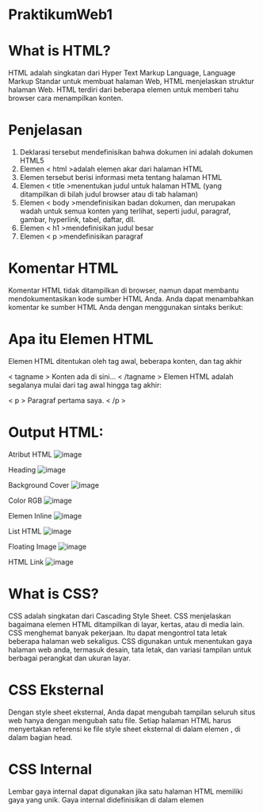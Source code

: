 # PraktikumWeb1
# What is HTML?
HTML adalah singkatan dari Hyper Text Markup Language, Language Markup Standar untuk membuat halaman Web, HTML menjelaskan struktur halaman Web. HTML terdiri dari beberapa elemen
untuk memberi tahu browser cara menampilkan konten.

# Penjelasan
1. Deklarasi tersebut <!DOCTYPE html>mendefinisikan bahwa dokumen ini adalah dokumen HTML5
2. Elemen < html >adalah elemen akar dari halaman HTML
3. Elemen tersebut <head>berisi informasi meta tentang halaman HTML
4. Elemen < title >menentukan judul untuk halaman HTML (yang ditampilkan di bilah judul browser atau di tab halaman)
5. Elemen < body >mendefinisikan badan dokumen, dan merupakan wadah untuk semua konten yang terlihat, seperti judul, paragraf, gambar, hyperlink, tabel, daftar, dll.
6. Elemen < h1 >mendefinisikan judul besar
7. Elemen < p >mendefinisikan paragraf

# Komentar HTML
Komentar HTML tidak ditampilkan di browser, namun dapat membantu mendokumentasikan kode sumber HTML Anda. 
Anda dapat menambahkan komentar ke sumber HTML Anda dengan menggunakan sintaks berikut:
<!-- Write your comments here -->

# Apa itu Elemen HTML
Elemen HTML ditentukan oleh tag awal, beberapa konten, dan tag akhir

< tagname > Konten ada di sini... < /tagname >
Elemen HTML adalah segalanya mulai dari tag awal hingga tag akhir:

< p > Paragraf pertama saya. < /p >

# Output HTML:

Atribut HTML
![image](https://github.com/AmandaNurAtika/PraktikumWeb1/assets/167959737/d206e821-aed5-4002-b547-9cbb159f4d8b)

Heading
![image](https://github.com/AmandaNurAtika/PraktikumWeb1/assets/167959737/d283aa3a-1002-42ea-b4bc-a8a9151f20c4)

Background Cover
![image](https://github.com/AmandaNurAtika/PraktikumWeb1/assets/167959737/1c80ebbb-8cc6-4c92-a208-98448e82f50f)

Color RGB
![image](https://github.com/AmandaNurAtika/PraktikumWeb1/assets/167959737/22160193-1809-46fc-826d-dee883eeb5e7)

Elemen Inline
![image](https://github.com/AmandaNurAtika/PraktikumWeb1/assets/167959737/4a7f52c5-76c7-4401-af1c-c382bab4084c)

List HTML
![image](https://github.com/AmandaNurAtika/PraktikumWeb1/assets/167959737/7bf924c7-ecd6-436d-90d9-90279b05a428)

Floating Image
![image](https://github.com/AmandaNurAtika/PraktikumWeb1/assets/167959737/adb1e080-615a-42ce-a151-11623668eb1c)

HTML Link
![image](https://github.com/AmandaNurAtika/PraktikumWeb1/assets/167959737/5f488474-9a80-4bae-acf4-e591e8db10db)


# What is CSS?
CSS adalah singkatan dari Cascading Style Sheet. CSS menjelaskan bagaimana elemen HTML ditampilkan di layar, kertas, atau di media lain.
CSS menghemat banyak pekerjaan. Itu dapat mengontrol tata letak beberapa halaman web sekaligus. CSS digunakan untuk menentukan gaya halaman web anda, termasuk desain, tata letak, dan variasi tampilan untuk berbagai perangkat dan ukuran layar.
# CSS Eksternal
Dengan style sheet eksternal, Anda dapat mengubah tampilan seluruh situs web hanya dengan mengubah satu file.
Setiap halaman HTML harus menyertakan referensi ke file style sheet eksternal di dalam elemen <link>, di dalam bagian head.
# CSS Internal
Lembar gaya internal dapat digunakan jika satu halaman HTML memiliki gaya yang unik. Gaya internal didefinisikan di dalam elemen <style>, di dalam bagian head.
# CSS Inline
Style Inline dapat digunakan untuk menerapkan gaya unik pada satu elemen. Untuk menggunakan gaya sebaris, tambahkan atribut style ke elemen yang relevan. Atribut style dapat berisi properti CSS apa pun.

# Output CSS:

Eksternal CSS
![image](https://github.com/AmandaNurAtika/PraktikumWeb1/assets/167959737/68ac043f-6d5c-4f36-a209-555036229bf2)

Internal CSS
![image](https://github.com/AmandaNurAtika/PraktikumWeb1/assets/167959737/86749678-3edc-4e3f-9226-86ffad9a8d2d)

Inline CSS
![image](https://github.com/AmandaNurAtika/PraktikumWeb1/assets/167959737/8baab596-15ae-4792-9e78-f58ae20971fd)

Background
![image](https://github.com/AmandaNurAtika/PraktikumWeb1/assets/167959737/ecdefcda-c098-4304-b68b-be0e84335ab0)

Background Opacity
![image](https://github.com/AmandaNurAtika/PraktikumWeb1/assets/167959737/9ced958c-f765-4e06-96bb-5367366a2ea9)

Border
![image](https://github.com/AmandaNurAtika/PraktikumWeb1/assets/167959737/0ded28ad-0710-4c5f-850e-db0c17657a7f)

Box Model
![image](https://github.com/AmandaNurAtika/PraktikumWeb1/assets/167959737/bb9d5265-4ebd-4656-9cae-1856298153af)

Box Model Width
![image](https://github.com/AmandaNurAtika/PraktikumWeb1/assets/167959737/572ef840-09b7-4bd0-bee6-6601bb92f91a)

Float
![image](https://github.com/AmandaNurAtika/PraktikumWeb1/assets/167959737/1c172bde-3b0d-4718-b7bf-b9483375db13)

Float Images
![image](https://github.com/AmandaNurAtika/PraktikumWeb1/assets/167959737/34381b22-ddd9-4e1f-85e0-5fa40ad9cafd)

Font
![image](https://github.com/AmandaNurAtika/PraktikumWeb1/assets/167959737/2ca29e5b-b4ed-42e1-90b2-bcd7fb9470f0)

Font Effect
![image](https://github.com/AmandaNurAtika/PraktikumWeb1/assets/167959737/cd7bb147-ab67-4328-82d5-27b5f52c8c5b)

Outline
![image](https://github.com/AmandaNurAtika/PraktikumWeb1/assets/167959737/188593fc-076e-43e2-96a0-1eb546b4df5a)

Selector Class
![image](https://github.com/AmandaNurAtika/PraktikumWeb1/assets/167959737/f57feee8-50bf-43e7-9c8b-902f984ff877)

Selector Id
![image](https://github.com/AmandaNurAtika/PraktikumWeb1/assets/167959737/cf3892b3-b1ec-4bdc-bcfc-a3d84a1ee185)


# What is JavaScript?
JavaScript adalah bahasa pemrograman yang digunakan developer untuk membuat halaman web yang interaktif.
# Variabel JavaScript
Dalam bahasa pemrograman, variabel digunakan untuk menyimpan nilai data. JavaScript menggunakan kata kunci var, letdan constuntuk mendeklarasikan variabel.Tanda sama dengan digunakan untuk memberikan nilai pada variabel.
Dalam bahasa pemrograman, variabel digunakan untuk menyimpan nilai data. JavaScript menggunakan kata kunci var, letdan constuntuk mendeklarasikan variabel.Tanda sama dengan digunakan untuk memberikan nilai pada variabel.
# Aritmatik JavaSript
JavaScript menggunakan operator aritmatika ( + - * /) untuk menghitung nilai. JavaScript menggunakan operator penugasan ( =) untuk menetapkan nilai ke variabel.
# Komentar JavaScript
Tidak semua pernyataan JavaScript "dieksekusi".
Kode setelah garis miring ganda //atau di antara /*dan */diperlakukan sebagai komentar .
Komentar diabaikan, dan tidak akan dieksekusi.

# Output JavaScript

Introduction JS
![image](https://github.com/AmandaNurAtika/PraktikumWeb1/assets/167959737/8e077859-6071-4c0b-bcc9-ce1fa5346f59)

Output alert
![image](https://github.com/AmandaNurAtika/PraktikumWeb1/assets/167959737/bca79a59-21bb-419e-9a82-b7c89e818c5c)

Aritmatik
![image](https://github.com/AmandaNurAtika/PraktikumWeb1/assets/167959737/caa596d3-edc1-4a4e-9442-6d9e1e28d7f8)

Assignment and
![image](https://github.com/AmandaNurAtika/PraktikumWeb1/assets/167959737/9f332cd0-7bbe-4a83-9600-95eb4ab8e6b4)

Data Type
![image](https://github.com/AmandaNurAtika/PraktikumWeb1/assets/167959737/20394356-f1d1-412f-8c91-f78b374ef4b6)

![image](https://github.com/AmandaNurAtika/PraktikumWeb1/assets/167959737/9fc9f635-8b22-4976-9c71-d812cf6f838c)

Operator Aritmatik
![image](https://github.com/AmandaNurAtika/PraktikumWeb1/assets/167959737/8175535b-b804-42cb-8112-55ff2dfb27b0)

Operator String
![image](https://github.com/AmandaNurAtika/PraktikumWeb1/assets/167959737/16f596ef-9b10-48bb-b7b0-9249da5c8c87)

![image](https://github.com/AmandaNurAtika/PraktikumWeb1/assets/167959737/d07d1b02-4a22-44f0-9762-5b4ccb2ab6e1)

Function
![image](https://github.com/AmandaNurAtika/PraktikumWeb1/assets/167959737/f0604445-bc91-48ec-96db-686c76007dd7)

Array Assosiatif
![image](https://github.com/AmandaNurAtika/PraktikumWeb1/assets/167959737/1bff6dc8-9402-492e-a10b-72aa459e4532)

Date Format
![image](https://github.com/AmandaNurAtika/PraktikumWeb1/assets/167959737/e32eb131-a320-4759-9b2f-43ff430aafdf)

Date Long
![image](https://github.com/AmandaNurAtika/PraktikumWeb1/assets/167959737/ad2c1243-b2af-4948-9026-447deca69331)

Date Short
![image](https://github.com/AmandaNurAtika/PraktikumWeb1/assets/167959737/a1ebbd18-0826-4303-b1a6-d1a267d33977)

IF ELSE
![image](https://github.com/AmandaNurAtika/PraktikumWeb1/assets/167959737/86cdbe12-4fe1-4b9d-bb4d-31f167000bab)

Convert String to Number
![image](https://github.com/AmandaNurAtika/PraktikumWeb1/assets/167959737/60ec09d4-46b4-4abe-9311-5224309606fc)

Bestpractice
![image](https://github.com/AmandaNurAtika/PraktikumWeb1/assets/167959737/5f4a3f94-9d7d-4bac-8c9a-e58e9cee563e)

Mistake
![image](https://github.com/AmandaNurAtika/PraktikumWeb1/assets/167959737/4d5b19e3-b47a-4157-81c2-7272ea32b52a)

